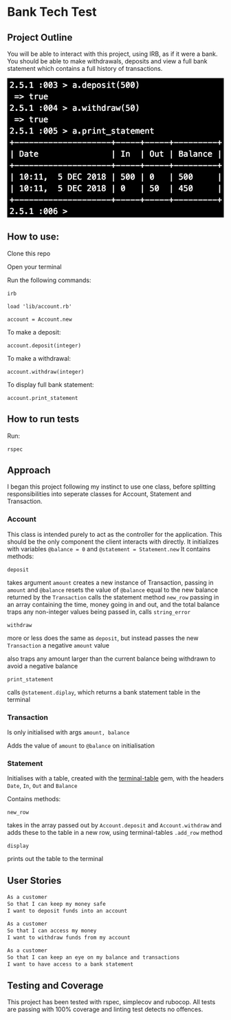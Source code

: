 # Bank Tech Test


## Project Outline

You will be able to interact with this project, using IRB, as if it were a bank. You should be able to make withdrawals, deposits and view a full bank statement which contains a full history of transactions.

![screenshot](images/bank-screenshot.png)


## How to use:

Clone this repo

Open your terminal

Run the following commands:

```
irb
```

```
load 'lib/account.rb'
```

```
account = Account.new
```

To make a deposit:

```
account.deposit(integer)
```

To make a withdrawal:

```
account.withdraw(integer)
```

To display full bank statement:

```
account.print_statement
```


## How to run tests

Run:

```
rspec
```


## Approach

I began this project following my instinct to use one class, before splitting responsibilities into seperate classes for Account, Statement and Transaction.

### Account

This class is intended purely to act as the controller for the application. This should be the only component the client interacts with directly.
It initializes with variables `@balance = 0` and `@statement = Statement.new`
It contains methods:

```
deposit
```
takes argument `amount`
creates a new instance of Transaction, passing in `amount` and `@balance`
resets the value of `@balance` equal to the new balance returned by the `Transaction`
calls the statement method `new_row` passing in an array containing the time, money going in and out, and the total balance
traps any non-integer values being passed in, calls `string_error`

```
withdraw
```
more or less does the same as `deposit`, but instead passes the new `Transaction` a negative `amount` value

also traps any amount larger than the current balance being withdrawn to avoid a negative balance

```
print_statement
```
calls `@statement.diplay`, which returns a bank statement table in the terminal

### Transaction

Is only initialised with args `amount, balance`

Adds the value of `amount` to `@balance` on initialisation

### Statement

Initialises with a table, created with the [terminal-table](https://github.com/tj/terminal-table) gem, with the headers `Date`, `In`, `Out` and `Balance`

Contains methods:

```
new_row
```
takes in the array passed out by `Account.deposit` and `Account.withdraw` and adds these to the table in a new row, using terminal-tables `.add_row` method

```
display
```
prints out the table to the terminal


## User Stories

```
As a customer
So that I can keep my money safe
I want to deposit funds into an account
```

```
As a customer
So that I can access my money
I want to withdraw funds from my account
```

```
As a customer
So that I can keep an eye on my balance and transactions
I want to have access to a bank statement
```

## Testing and Coverage

This project has been tested with rspec, simplecov and rubocop. All tests are passing with 100% coverage and linting test detects no offences.
